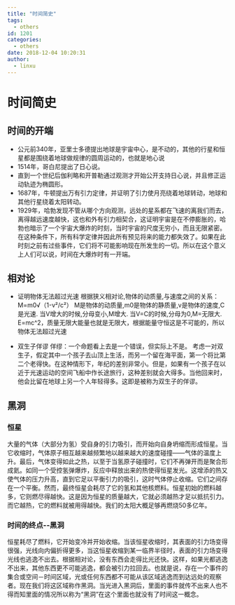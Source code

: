 ```yaml
---
title: "时间简史"
tags:
  - others
id: 1201
categories:
  - others
date: 2018-12-04 10:20:31
author: 
  - linxu
---
```


# 时间简史 #
## 时间的开端 ##
* 公元前340年，亚里士多德提出地球是宇宙中心，是不动的，其他的行星和恒星都是围绕着地球做规律的圆周运动的，也就是地心说
* 1514年，哥白尼提出了日心说。
* 直到一个世纪后伽利略和开普勒通过观测才开始公开支持日心说，并且修正运动轨迹为椭圆形。
* 1687年，牛顿提出万有引力定律，并证明了引力使月亮绕着地球转动，地球和其他行星绕着太阳转动。 
* 1929年，哈勃发现不管从哪个方向观测，远处的星系都在飞速的离我们而去，离得越远速度越快，这也和外有引力相契合，这证明宇宙是在不停膨胀的，哈勃也暗示了一个宇宙大爆炸的时刻，当时宇宙的尺度无穷小，而且无限紧密。在这种条件下，所有科学定律并因此所有预见将来的能力都失效了。如果在此时刻之前有过些事件，它们将不可能影响现在所发生的一切。所以在这个意义上人们可以说，时间在大爆炸时有一开端。

## 相对论 ##
* 证明物体无法超过光速
根据狭义相对论,物体的动质量,与速度之间的关系：
M=m0√（1-v²/c²）
M是物体的动质量,m0是物体的静质量,v是物体的速度,C是光速.
当V增大的时候,分母变小,M增大.
当V=C的时候,分母为0,M=无限大.
E=mc^2，质量无限大能量也就是无限大，根据能量守恒这是不可能的，所以物体无法超过光速

* 双生子佯谬
佯缪：一个命题看上去是一个错误，但实际上不是。
考虑一对双生子，假定其中一个孩子去山顶上生活，而另一个留在海平面，第一个将比第二个老得快。在这种情形下，年纪的差别非常小。但是，如果有一个孩子在以近于光速运动的空间飞船中作长途旅行，这种差别就会大得多。当他回来时，他会比留在地球上另一个人年轻得多。这即是被称为双生子的佯谬。

## 黑洞 ## 
### 恒星 
大量的气体（大部分为氢）受自身的引力吸引，而开始向自身坍缩而形成恒星。当它收缩时，气体原子相互越来越频繁地以越来越大的速度碰撞——气体的温度上升。最后，气体变得如此之热，以至于当氢原子碰撞时，它们不再弹开而是聚合形成氦。如同一个受控氢弹爆炸，反应中释放出来的热使得恒星发光。这增添的热又使气体的压力升高，直到它足以平衡引力的吸引，这时气体停止收缩。它们之间存在一个平衡。然而，最终恒星会耗尽了它的氢和其他核燃料。恒星初始的燃料越多，它则燃尽得越快。这是因为恒星的质量越大，它就必须越热才足以抵抗引力。而它越热，它的燃料就被用得越快。我们的太阳大概足够再燃烧50多亿年。
### 时间的终点--黑洞
恒星耗尽了燃料，它开始变冷并开始收缩。当该恒星收缩时，其表面的引力场变得很强，光线向内偏折得更多，当这恒星收缩到某一临界半径时，表面的引力场变得光线也逃逸不出去。根据相对论，没有东西会走得比光还快。这样，如果光都逃逸不出来，其他东西更不可能逃逸，都会被引力拉回去。也就是说，存在一个事件的集合或空间－时间区域，光或任何东西都不可能从该区域逃逸而到达远处的观察者。现在我们将这区域称作黑洞。当光进入黑洞后，里面的事件就传不出来人也不得而知里面的情况所以称为“黑洞”在这个里面也就没有了时间这一概念。